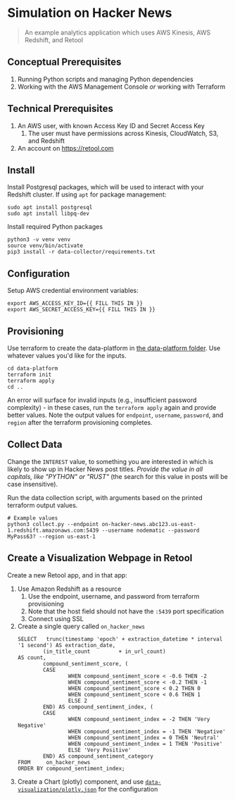 # Simulation on Hacker News

> An example analytics application which uses AWS Kinesis, AWS Redshift, and Retool

## Conceptual Prerequisites

1. Running Python scripts and managing Python dependencies
1. Working with the AWS Management Console _or_ working with Terraform

## Technical Prerequisites

1. An AWS user, with known Access Key ID and Secret Access Key
    1. The user must have permissions across Kinesis, CloudWatch, S3, and Redshift
1. An account on https://retool.com

## Install

Install Postgresql packages, which will be used to interact with your Redshift cluster.  If using `apt` for package management:
```
sudo apt install postgresql
sudo apt install libpq-dev
```

Install required Python packages
```
python3 -v venv venv
source venv/bin/activate
pip3 install -r data-collector/requirements.txt
```

## Configuration

Setup AWS credential environment variables:
```
export AWS_ACCESS_KEY_ID={{ FILL THIS IN }}
export AWS_SECRET_ACCESS_KEY={{ FILL THIS IN }}
```

## Provisioning

Use terraform to create the data-platform in [the data-platform folder](data-platform).  Use whatever values you'd like for the inputs.
```
cd data-platform
terraform init
terraform apply
cd ..
```
An error will surface for invalid inputs (e.g., insufficient password complexity) - in these cases, run the `terraform apply` again and provide better values.  Note the output values for `endpoint`, `username`, `password`, and `region` after the terraform provisioning completes.

## Collect Data

Change the `INTEREST` value, to something you are interested in which is likely to show up in Hacker News post titles.  _Provide the value in all capitals, like "PYTHON" or "RUST"_ (the search for this value in posts will be case insensitive).

Run the data collection script, with arguments based on the printed terraform output values.
```
# Example values
python3 collect.py --endpoint on-hacker-news.abc123.us-east-1.redshift.amazonaws.com:5439 --username nodematic --password MyPass63? --region us-east-1
```

## Create a Visualization Webpage in Retool

Create a new Retool app, and in that app:
1. Use Amazon Redshift as a resource
    1. Use the endpoint, username, and password from terraform provisioning
    1. Note that the host field should not have the `:5439` port specification
    1. Connect using SSL
1. Create a single query called `on_hacker_news`
    ```
    SELECT   trunc(timestamp 'epoch' + extraction_datetime * interval '1 second') AS extraction_date,
            (in_title_count         + in_url_count)                              AS count,
            compound_sentiment_score, (
            CASE
                    WHEN compound_sentiment_score < -0.6 THEN -2
                    WHEN compound_sentiment_score < -0.2 THEN -1
                    WHEN compound_sentiment_score < 0.2 THEN 0
                    WHEN compound_sentiment_score < 0.6 THEN 1
                    ELSE 2
            END) AS compound_sentiment_index, (
            CASE
                    WHEN compound_sentiment_index = -2 THEN 'Very Negative'
                    WHEN compound_sentiment_index = -1 THEN 'Negative'
                    WHEN compound_sentiment_index = 0 THEN 'Neutral'
                    WHEN compound_sentiment_index = 1 THEN 'Positive'
                    ELSE 'Very Positive'
            END) AS compound_sentiment_category
    FROM     on_hacker_news
    ORDER BY compound_sentiment_index;
    ```
1. Create a Chart (plotly) component, and use [`data-visualization/plotly.json`](data-visualization/plotly.json) for the configuration
